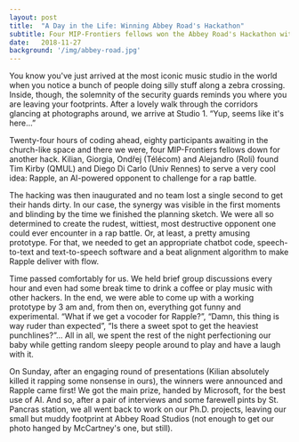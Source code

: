 ```yaml
---
layout: post
title:  "A Day in the Life: Winning Abbey Road's Hackathon"
subtitle: Four MIP-Frontiers fellows won the Abbey Road's Hackathon with the Rapple - virtual rap-battle opponent.
date:   2018-11-27
background: '/img/abbey-road.jpg'
---
```


You know you've just arrived at the most iconic music studio in the world when you notice a bunch of people doing silly stuff along a zebra crossing. Inside, though, the solemnity of the security guards reminds you where you are leaving your footprints. After a lovely walk through the corridors glancing at photographs around, we arrive at Studio 1. “Yup, seems like it's here…”

Twenty-four hours of coding ahead, eighty participants awaiting in the church-like space and there we were, four MIP-Frontiers fellows down for another hack. Kilian, Giorgia, Ondřej (Télécom) and Alejandro (Roli) found Tim Kirby (QMUL) and Diego Di Carlo (Univ Rennes) to serve a very cool idea: Rapple, an AI-powered opponent to challenge for a rap battle.

The hacking was then inaugurated and no team lost a single second to get their hands dirty. In our case, the synergy was visible in the first moments and blinding by the time we finished the planning sketch. We were all so determined to create the rudest, wittiest, most destructive opponent one could ever encounter in a rap battle. Or, at least, a pretty amusing prototype. For that, we needed to get an appropriate chatbot code, speech-to-text and text-to-speech software and a beat alignment algorithm to make Rapple deliver with flow.

Time passed comfortably for us. We held brief group discussions every hour and even had some break time to drink a coffee or play music with other hackers. In the end, we were able to come up with a working prototype by 3 am and, from then on, everything got funny and experimental. “What if we get a vocoder for Rapple?”, “Damn, this thing is way ruder than expected”, “Is there a sweet spot to get the heaviest punchlines?”... All in all, we spent the rest of the night perfectioning our baby while getting random sleepy people around to play and have a laugh with it.

On Sunday, after an engaging round of presentations (Kilian absolutely killed it rapping some nonsense in ours), the winners were announced and Rapple came first! We got the main prize, handed by Microsoft, for the best use of AI. And so, after a pair of interviews and some farewell pints by St. Pancras station, we all went back to work on our Ph.D. projects, leaving our small but muddy footprint at Abbey Road Studios (not enough to get our photo hanged by McCartney's one, but still).